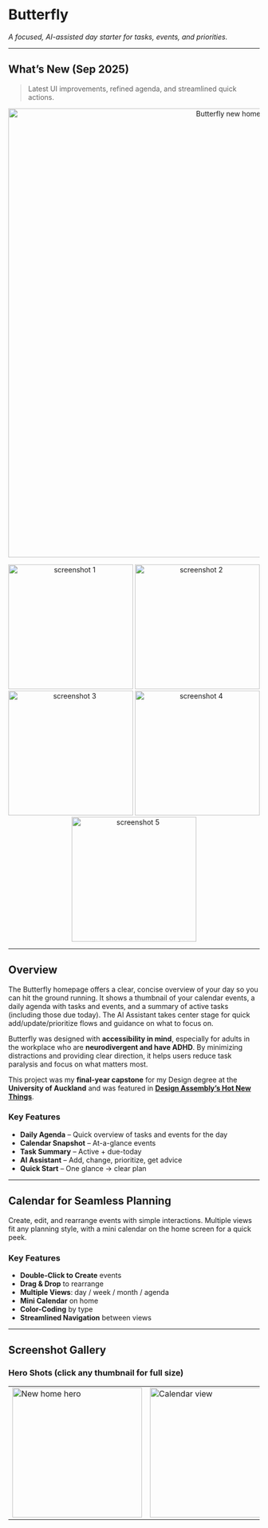 # Butterfly

*A focused, AI-assisted day starter for tasks, events, and priorities.*

---

## What’s New (Sep 2025)

> Latest UI improvements, refined agenda, and streamlined quick actions.

<p align="center">
  <img src="https://github.com/user-attachments/assets/358d6f7e-b0ab-4ce3-8545-c10eb5a64d10" alt="Butterfly new home hero" width="900">
</p>

<p align="center">
  <img src="https://github.com/user-attachments/assets/bd857dcd-fbdd-4579-ac8f-b5460e1634b9" alt="screenshot 1" width="250">
  <img src="https://github.com/user-attachments/assets/b8ca27c6-bf1d-4bdb-b0fb-8440ff294fd6" alt="screenshot 2" width="250">
  <img src="https://github.com/user-attachments/assets/fdeffc7b-ece3-4473-9e06-5d12704eedc4" alt="screenshot 3" width="250">
  <img src="https://github.com/user-attachments/assets/9e8c477a-d9ae-4e62-a6da-b592c71d9d56" alt="screenshot 4" width="250">
  <img src="https://github.com/user-attachments/assets/24095e85-ebc1-4df5-bf55-1616859bca3a" alt="screenshot 5" width="250">
</p>

---

## Overview

The Butterfly homepage offers a clear, concise overview of your day so you can hit the ground running. It shows a thumbnail of your calendar events, a daily agenda with tasks and events, and a summary of active tasks (including those due today). The AI Assistant takes center stage for quick add/update/prioritize flows and guidance on what to focus on.

Butterfly was designed with **accessibility in mind**, especially for adults in the workplace who are **neurodivergent and have ADHD**. By minimizing distractions and providing clear direction, it helps users reduce task paralysis and focus on what matters most.  

This project was my **final-year capstone** for my Design degree at the **University of Auckland** and was featured in [**Design Assembly’s Hot New Things**](https://designassembly.org.nz/2025/08/01/2025-hot-new-things-makai-ingalls-university-of-auckland/).

### Key Features
- **Daily Agenda** – Quick overview of tasks and events for the day  
- **Calendar Snapshot** – At-a-glance events  
- **Task Summary** – Active + due-today  
- **AI Assistant** – Add, change, prioritize, get advice  
- **Quick Start** – One glance → clear plan

---

## Calendar for Seamless Planning

Create, edit, and rearrange events with simple interactions. Multiple views fit any planning style, with a mini calendar on the home screen for a quick peek.

### Key Features
- **Double-Click to Create** events  
- **Drag & Drop** to rearrange  
- **Multiple Views**: day / week / month / agenda  
- **Mini Calendar** on home  
- **Color-Coding** by type  
- **Streamlined Navigation** between views

---

## Screenshot Gallery

### Hero Shots (click any thumbnail for full size)
| | | |
|---|---|---|
[<img src="https://github.com/user-attachments/assets/6c948d96-8328-4fec-a377-25bb1b37ca28" alt="New home hero" width="260">](https://github.com/user-attachments/assets/6c948d96-8328-4fec-a377-25bb1b37ca28) | [<img src="https://github.com/user-attachments/assets/bda6ad97-6a06-4d4c-b7ac-7425e5339386" alt="Calendar view" width="260">](https://github.com/user-attachments/assets/bda6ad97-6a06-4d4c-b7ac-7425e5339386) | [<img src="https://github.com/user-attachments/assets/1ef90fd3-2f0e-401d-bce4-1aaf921ca2d6" alt="Assistant view" width="260">](https://github.com/user-attachments/assets/1ef90fd3-2f0e-401d-bce4-1aaf921ca2d6) |
